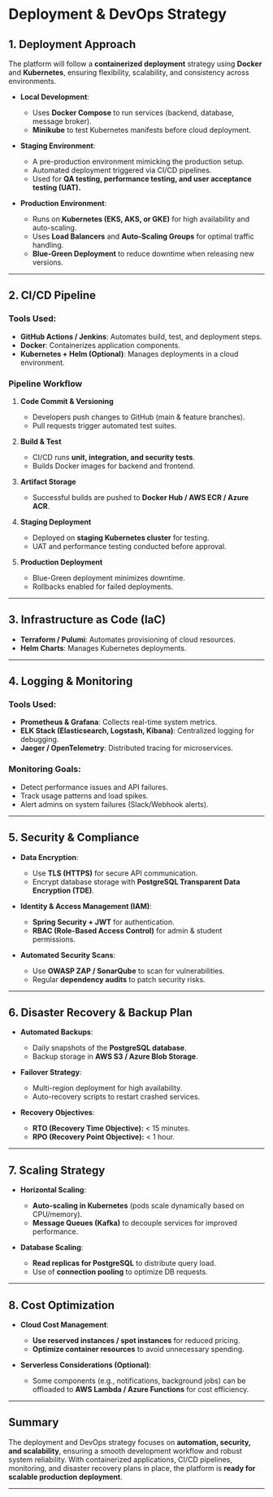 # Deployment & DevOps Strategy

## 1. Deployment Approach

The platform will follow a **containerized deployment** strategy using **Docker** and **Kubernetes**, ensuring flexibility, scalability, and consistency across environments.

- **Local Development**:
    - Uses **Docker Compose** to run services (backend, database, message broker).
    - **Minikube** to test Kubernetes manifests before cloud deployment.

- **Staging Environment**:
    - A pre-production environment mimicking the production setup.
    - Automated deployment triggered via CI/CD pipelines.
    - Used for **QA testing, performance testing, and user acceptance testing (UAT).**

- **Production Environment**:
    - Runs on **Kubernetes (EKS, AKS, or GKE)** for high availability and auto-scaling.
    - Uses **Load Balancers** and **Auto-Scaling Groups** for optimal traffic handling.
    - **Blue-Green Deployment** to reduce downtime when releasing new versions.

---

## 2. CI/CD Pipeline

### **Tools Used:**
- **GitHub Actions / Jenkins**: Automates build, test, and deployment steps.
- **Docker**: Containerizes application components.
- **Kubernetes + Helm (Optional)**: Manages deployments in a cloud environment.

### **Pipeline Workflow**
1. **Code Commit & Versioning**
    - Developers push changes to GitHub (main & feature branches).
    - Pull requests trigger automated test suites.

2. **Build & Test**
    - CI/CD runs **unit, integration, and security tests**.
    - Builds Docker images for backend and frontend.

3. **Artifact Storage**
    - Successful builds are pushed to **Docker Hub / AWS ECR / Azure ACR**.

4. **Staging Deployment**
    - Deployed on **staging Kubernetes cluster** for testing.
    - UAT and performance testing conducted before approval.

5. **Production Deployment**
    - Blue-Green deployment minimizes downtime.
    - Rollbacks enabled for failed deployments.

---

## 3. Infrastructure as Code (IaC)

- **Terraform / Pulumi**: Automates provisioning of cloud resources.
- **Helm Charts**: Manages Kubernetes deployments.

---

## 4. Logging & Monitoring

### **Tools Used:**
- **Prometheus & Grafana**: Collects real-time system metrics.
- **ELK Stack (Elasticsearch, Logstash, Kibana)**: Centralized logging for debugging.
- **Jaeger / OpenTelemetry**: Distributed tracing for microservices.

### **Monitoring Goals:**
- Detect performance issues and API failures.
- Track usage patterns and load spikes.
- Alert admins on system failures (Slack/Webhook alerts).

---

## 5. Security & Compliance

- **Data Encryption**:
    - Use **TLS (HTTPS)** for secure API communication.
    - Encrypt database storage with **PostgreSQL Transparent Data Encryption (TDE)**.

- **Identity & Access Management (IAM)**:
    - **Spring Security + JWT** for authentication.
    - **RBAC (Role-Based Access Control)** for admin & student permissions.

- **Automated Security Scans**:
    - Use **OWASP ZAP / SonarQube** to scan for vulnerabilities.
    - Regular **dependency audits** to patch security risks.

---

## 6. Disaster Recovery & Backup Plan

- **Automated Backups**:
    - Daily snapshots of the **PostgreSQL database**.
    - Backup storage in **AWS S3 / Azure Blob Storage**.

- **Failover Strategy**:
    - Multi-region deployment for high availability.
    - Auto-recovery scripts to restart crashed services.

- **Recovery Objectives**:
    - **RTO (Recovery Time Objective):** < 15 minutes.
    - **RPO (Recovery Point Objective):** < 1 hour.

---

## 7. Scaling Strategy

- **Horizontal Scaling**:
    - **Auto-scaling in Kubernetes** (pods scale dynamically based on CPU/memory).
    - **Message Queues (Kafka)** to decouple services for improved performance.

- **Database Scaling**:
    - **Read replicas for PostgreSQL** to distribute query load.
    - Use of **connection pooling** to optimize DB requests.

---

## 8. Cost Optimization

- **Cloud Cost Management**:
    - **Use reserved instances / spot instances** for reduced pricing.
    - **Optimize container resources** to avoid unnecessary spending.

- **Serverless Considerations (Optional)**:
    - Some components (e.g., notifications, background jobs) can be offloaded to **AWS Lambda / Azure Functions** for cost efficiency.

---

## Summary

The deployment and DevOps strategy focuses on **automation, security, and scalability**, ensuring a smooth development workflow and robust system reliability. With containerized applications, CI/CD pipelines, monitoring, and disaster recovery plans in place, the platform is **ready for scalable production deployment**.

---